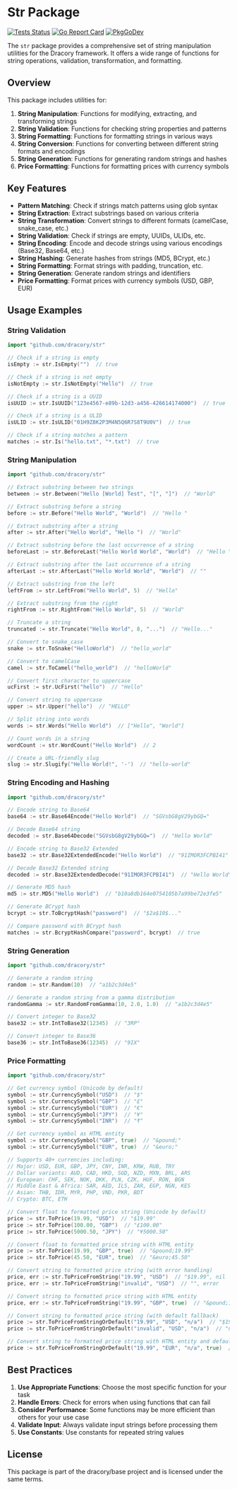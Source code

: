 # Str Package

[![Tests Status](https://github.com/dracory/str/actions/workflows/tests.yml/badge.svg?branch=main)](https://github.com/dracory/str/actions/workflows/tests.yml)
[![Go Report Card](https://goreportcard.com/badge/github.com/dracory/str)](https://goreportcard.com/report/github.com/dracory/str)
[![PkgGoDev](https://pkg.go.dev/badge/github.com/dracory/str)](https://pkg.go.dev/github.com/dracory/str)

The `str` package provides a comprehensive set of string manipulation utilities for the Dracory framework.
It offers a wide range of functions for string operations, validation, transformation, and formatting.

## Overview

This package includes utilities for:

1. **String Manipulation**: Functions for modifying, extracting, and transforming strings
2. **String Validation**: Functions for checking string properties and patterns
3. **String Formatting**: Functions for formatting strings in various ways
4. **String Conversion**: Functions for converting between different string formats and encodings
5. **String Generation**: Functions for generating random strings and hashes
6. **Price Formatting**: Functions for formatting prices with currency symbols

## Key Features

- **Pattern Matching**: Check if strings match patterns using glob syntax
- **String Extraction**: Extract substrings based on various criteria
- **String Transformation**: Convert strings to different formats (camelCase, snake_case, etc.)
- **String Validation**: Check if strings are empty, UUIDs, ULIDs, etc.
- **String Encoding**: Encode and decode strings using various encodings (Base32, Base64, etc.)
- **String Hashing**: Generate hashes from strings (MD5, BCrypt, etc.)
- **String Formatting**: Format strings with padding, truncation, etc.
- **String Generation**: Generate random strings and identifiers
- **Price Formatting**: Format prices with currency symbols (USD, GBP, EUR)

## Usage Examples

### String Validation

```go
import "github.com/dracory/str"

// Check if a string is empty
isEmpty := str.IsEmpty("")  // true

// Check if a string is not empty
isNotEmpty := str.IsNotEmpty("Hello")  // true

// Check if a string is a UUID
isUUID := str.IsUUID("123e4567-e89b-12d3-a456-426614174000")  // true

// Check if a string is a ULID
isULID := str.IsULID("01H9Z8K2P3M4N5Q6R7S8T9U0V")  // true

// Check if a string matches a pattern
matches := str.Is("hello.txt", "*.txt")  // true
```

### String Manipulation

```go
import "github.com/dracory/str"

// Extract substring between two strings
between := str.Between("Hello [World] Test", "[", "]")  // "World"

// Extract substring before a string
before := str.Before("Hello World", "World")  // "Hello "

// Extract substring after a string
after := str.After("Hello World", "Hello ")  // "World"

// Extract substring before the last occurrence of a string
beforeLast := str.BeforeLast("Hello World World", "World")  // "Hello "

// Extract substring after the last occurrence of a string
afterLast := str.AfterLast("Hello World World", "World")  // ""

// Extract substring from the left
leftFrom := str.LeftFrom("Hello World", 5)  // "Hello"

// Extract substring from the right
rightFrom := str.RightFrom("Hello World", 5)  // "World"

// Truncate a string
truncated := str.Truncate("Hello World", 8, "...")  // "Hello..."

// Convert to snake_case
snake := str.ToSnake("HelloWorld")  // "hello_world"

// Convert to camelCase
camel := str.ToCamel("hello_world")  // "helloWorld"

// Convert first character to uppercase
ucFirst := str.UcFirst("hello")  // "Hello"

// Convert string to uppercase
upper := str.Upper("hello")  // "HELLO"

// Split string into words
words := str.Words("Hello World")  // ["Hello", "World"]

// Count words in a string
wordCount := str.WordCount("Hello World")  // 2

// Create a URL-friendly slug
slug := str.Slugify("Hello World!", '-')  // "hello-world"
```

### String Encoding and Hashing

```go
import "github.com/dracory/str"

// Encode string to Base64
base64 := str.Base64Encode("Hello World")  // "SGVsbG8gV29ybGQ="

// Decode Base64 string
decoded := str.Base64Decode("SGVsbG8gV29ybGQ=")  // "Hello World"

// Encode string to Base32 Extended
base32 := str.Base32ExtendedEncode("Hello World")  // "91IMOR3FCPBI41"

// Decode Base32 Extended string
decoded := str.Base32ExtendedDecode("91IMOR3FCPBI41")  // "Hello World"

// Generate MD5 hash
md5 := str.MD5("Hello World")  // "b10a8db164e0754105b7a99be72e3fe5"

// Generate BCrypt hash
bcrypt := str.ToBcryptHash("password")  // "$2a$10$..."

// Compare password with BCrypt hash
matches := str.BcryptHashCompare("password", bcrypt)  // true
```

### String Generation

```go
import "github.com/dracory/str"

// Generate a random string
random := str.Random(10)  // "a1b2c3d4e5"

// Generate a random string from a gamma distribution
randomGamma := str.RandomFromGamma(10, 2.0, 1.0)  // "a1b2c3d4e5"

// Convert integer to Base32
base32 := str.IntToBase32(12345)  // "3RP"

// Convert integer to Base36
base36 := str.IntToBase36(12345)  // "9IX"
```

### Price Formatting

```go
import "github.com/dracory/str"

// Get currency symbol (Unicode by default)
symbol := str.CurrencySymbol("USD")  // "$"
symbol := str.CurrencySymbol("GBP")  // "£"
symbol := str.CurrencySymbol("EUR")  // "€"
symbol := str.CurrencySymbol("JPY")  // "¥"
symbol := str.CurrencySymbol("INR")  // "₹"

// Get currency symbol as HTML entity
symbol := str.CurrencySymbol("GBP", true)  // "&pound;"
symbol := str.CurrencySymbol("EUR", true)  // "&euro;"

// Supports 40+ currencies including:
// Major: USD, EUR, GBP, JPY, CNY, INR, KRW, RUB, TRY
// Dollar variants: AUD, CAD, HKD, SGD, NZD, MXN, BRL, ARS
// European: CHF, SEK, NOK, DKK, PLN, CZK, HUF, RON, BGN
// Middle East & Africa: SAR, AED, ILS, ZAR, EGP, NGN, KES
// Asian: THB, IDR, MYR, PHP, VND, PKR, BDT
// Crypto: BTC, ETH

// Convert float to formatted price string (Unicode by default)
price := str.ToPrice(19.99, "USD")  // "$19.99"
price := str.ToPrice(100.00, "GBP")  // "£100.00"
price := str.ToPrice(5000.50, "JPY")  // "¥5000.50"

// Convert float to formatted price string with HTML entity
price := str.ToPrice(19.99, "GBP", true)  // "&pound;19.99"
price := str.ToPrice(45.50, "EUR", true)  // "&euro;45.50"

// Convert string to formatted price string (with error handling)
price, err := str.ToPriceFromString("19.99", "USD")  // "$19.99", nil
price, err := str.ToPriceFromString("invalid", "USD")  // "", error

// Convert string to formatted price string with HTML entity
price, err := str.ToPriceFromString("19.99", "GBP", true)  // "&pound;19.99", nil

// Convert string to formatted price string (with default fallback)
price := str.ToPriceFromStringOrDefault("19.99", "USD", "n/a")  // "$19.99"
price := str.ToPriceFromStringOrDefault("invalid", "USD", "n/a")  // "n/a"

// Convert string to formatted price string with HTML entity and default fallback
price := str.ToPriceFromStringOrDefault("19.99", "EUR", "n/a", true)  // "&euro;19.99"
```

## Best Practices

1. **Use Appropriate Functions**: Choose the most specific function for your task
2. **Handle Errors**: Check for errors when using functions that can fail
3. **Consider Performance**: Some functions may be more efficient than others for your use case
4. **Validate Input**: Always validate input strings before processing them
5. **Use Constants**: Use constants for repeated string values

## License

This package is part of the dracory/base project and is licensed under the same terms. 